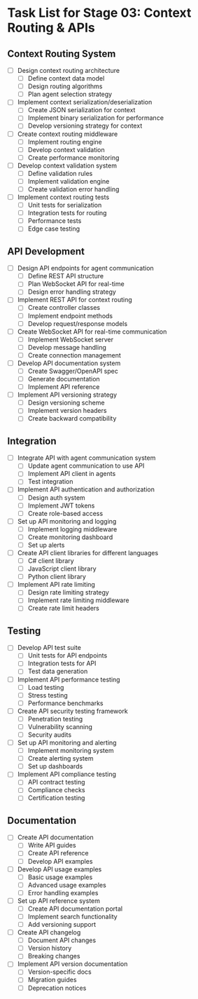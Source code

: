 # Task List for Stage 03: Context Routing & APIs

## Context Routing System
- [ ] Design context routing architecture
  - [ ] Define context data model
  - [ ] Design routing algorithms
  - [ ] Plan agent selection strategy
- [ ] Implement context serialization/deserialization
  - [ ] Create JSON serialization for context
  - [ ] Implement binary serialization for performance
  - [ ] Develop versioning strategy for context
- [ ] Create context routing middleware
  - [ ] Implement routing engine
  - [ ] Develop context validation
  - [ ] Create performance monitoring
- [ ] Develop context validation system
  - [ ] Define validation rules
  - [ ] Implement validation engine
  - [ ] Create validation error handling
- [ ] Implement context routing tests
  - [ ] Unit tests for serialization
  - [ ] Integration tests for routing
  - [ ] Performance tests
  - [ ] Edge case testing

## API Development
- [ ] Design API endpoints for agent communication
  - [ ] Define REST API structure
  - [ ] Plan WebSocket API for real-time
  - [ ] Design error handling strategy
- [ ] Implement REST API for context routing
  - [ ] Create controller classes
  - [ ] Implement endpoint methods
  - [ ] Develop request/response models
- [ ] Create WebSocket API for real-time communication
  - [ ] Implement WebSocket server
  - [ ] Develop message handling
  - [ ] Create connection management
- [ ] Develop API documentation system
  - [ ] Create Swagger/OpenAPI spec
  - [ ] Generate documentation
  - [ ] Implement API reference
- [ ] Implement API versioning strategy
  - [ ] Design versioning scheme
  - [ ] Implement version headers
  - [ ] Create backward compatibility

## Integration
- [ ] Integrate API with agent communication system
  - [ ] Update agent communication to use API
  - [ ] Implement API client in agents
  - [ ] Test integration
- [ ] Implement API authentication and authorization
  - [ ] Design auth system
  - [ ] Implement JWT tokens
  - [ ] Create role-based access
- [ ] Set up API monitoring and logging
  - [ ] Implement logging middleware
  - [ ] Create monitoring dashboard
  - [ ] Set up alerts
- [ ] Create API client libraries for different languages
  - [ ] C# client library
  - [ ] JavaScript client library
  - [ ] Python client library
- [ ] Implement API rate limiting
  - [ ] Design rate limiting strategy
  - [ ] Implement rate limiting middleware
  - [ ] Create rate limit headers

## Testing
- [ ] Develop API test suite
  - [ ] Unit tests for API endpoints
  - [ ] Integration tests for API
  - [ ] Test data generation
- [ ] Implement API performance testing
  - [ ] Load testing
  - [ ] Stress testing
  - [ ] Performance benchmarks
- [ ] Create API security testing framework
  - [ ] Penetration testing
  - [ ] Vulnerability scanning
  - [ ] Security audits
- [ ] Set up API monitoring and alerting
  - [ ] Implement monitoring system
  - [ ] Create alerting system
  - [ ] Set up dashboards
- [ ] Implement API compliance testing
  - [ ] API contract testing
  - [ ] Compliance checks
  - [ ] Certification testing

## Documentation
- [ ] Create API documentation
  - [ ] Write API guides
  - [ ] Create API reference
  - [ ] Develop API examples
- [ ] Develop API usage examples
  - [ ] Basic usage examples
  - [ ] Advanced usage examples
  - [ ] Error handling examples
- [ ] Set up API reference system
  - [ ] Create API documentation portal
  - [ ] Implement search functionality
  - [ ] Add versioning support
- [ ] Create API changelog
  - [ ] Document API changes
  - [ ] Version history
  - [ ] Breaking changes
- [ ] Implement API version documentation
  - [ ] Version-specific docs
  - [ ] Migration guides
  - [ ] Deprecation notices
